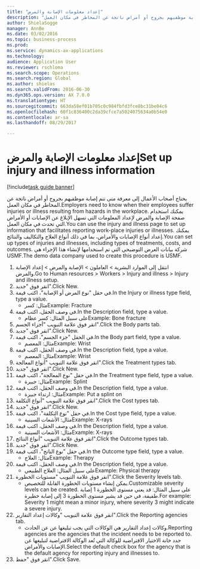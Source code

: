 ```yaml
--- 
title: "إعداد معلومات الإصابة والمرض"
description: "يحتاج أصحاب الأعمال إلى معرفة متى تتم إصابة موظفيهم بجروح أو أمراض ناتجة عن المخاطر في مكان العمل."
author: ShielaSogge
manager: AnnBe
ms.date: 03/02/2016
ms.topic: business-process
ms.prod: 
ms.service: dynamics-ax-applications
ms.technology: 
audience: Application User
ms.reviewer: rschloma
ms.search.scope: Operations
ms.search.region: Global
ms.author: shielas
ms.search.validFrom: 2016-06-30
ms.dyn365.ops.version: AX 7.0.0
ms.translationtype: HT
ms.sourcegitcommit: 663da58ef01b705c0c984fbfd3fce8bc31be04c6
ms.openlocfilehash: 60f1c836400c2da39cfce7a5024075634a0b54e0
ms.contentlocale: ar-sa
ms.lasthandoff: 08/29/2017

---
```

# <a name="set-up-injury-and-illness-information"></a><span data-ttu-id="1dc36-103">إعداد معلومات الإصابة والمرض</span><span class="sxs-lookup"><span data-stu-id="1dc36-103">Set up injury and illness information</span></span>

[!include[task guide banner](../../includes/task-guide-banner.md)]

<span data-ttu-id="1dc36-104">يحتاج أصحاب الأعمال إلى معرفة متى تتم إصابة موظفيهم بجروح أو أمراض ناتجة عن المخاطر في مكان العمل.</span><span class="sxs-lookup"><span data-stu-id="1dc36-104">Employers need to know when their employees suffer injuries or illness resulting from hazards in the workplace.</span></span> <span data-ttu-id="1dc36-105">يمكنك استخدام صفحة الإصابة والمرض لإعداد المعلومات التي تسهل الإبلاغ عن الإصابات أو الأمراض التي تحدث في مكان العمل.</span><span class="sxs-lookup"><span data-stu-id="1dc36-105">You can use the injury and illness page to set up information that facilitates reporting work-place injuries or illnesses.</span></span> <span data-ttu-id="1dc36-106">يمكنك إعداد أنواع الإصابات والأمراض، بما في ذلك أنواع العلاج والتكاليف والنتائج.</span><span class="sxs-lookup"><span data-stu-id="1dc36-106">You can set up types of injuries and illnesses, including types of treatments, costs, and outcomes.</span></span> <span data-ttu-id="1dc36-107">شركة بيانات العرض التوضيحي التي تم استخدامها لإنشاء هذا الإجراء هي USMF.</span><span class="sxs-lookup"><span data-stu-id="1dc36-107">The demo data company used to create this procedure is USMF.</span></span>

1. <span data-ttu-id="1dc36-108">انتقل إلى الموارد البشرية > العاملون‬ > الإصابة والمرض > إعداد الإصابة والمرض.</span><span class="sxs-lookup"><span data-stu-id="1dc36-108">Go to Human resources > Workers > Injury and illness > Injury and illness setup.</span></span>
2. <span data-ttu-id="1dc36-109">انقر فوق "جديد".</span><span class="sxs-lookup"><span data-stu-id="1dc36-109">Click New.</span></span>
3. <span data-ttu-id="1dc36-110">في حقل "نوع المرض أو الإصابة"، اكتب قيمة.</span><span class="sxs-lookup"><span data-stu-id="1dc36-110">In the Injury or illness type field, type a value.</span></span>
    * <span data-ttu-id="1dc36-111">مثال: كسر</span><span class="sxs-lookup"><span data-stu-id="1dc36-111">Example: Fracture</span></span>  
4. <span data-ttu-id="1dc36-112">في وصف الحقل، اكتب قيمة.</span><span class="sxs-lookup"><span data-stu-id="1dc36-112">In the Description field, type a value.</span></span>
    * <span data-ttu-id="1dc36-113">على سبيل المثال: كسر عظام</span><span class="sxs-lookup"><span data-stu-id="1dc36-113">Example: Bone fracture</span></span>  
5. <span data-ttu-id="1dc36-114">انقر فوق علامة التبويب "أجزاء الجسم".</span><span class="sxs-lookup"><span data-stu-id="1dc36-114">Click the Body parts tab.</span></span>
6. <span data-ttu-id="1dc36-115">انقر فوق "جديد".</span><span class="sxs-lookup"><span data-stu-id="1dc36-115">Click New.</span></span>
7. <span data-ttu-id="1dc36-116">في الحقل "جزء الجسم"، اكتب قيمة.</span><span class="sxs-lookup"><span data-stu-id="1dc36-116">In the Body part field, type a value.</span></span>
    * <span data-ttu-id="1dc36-117">مثال: المعصم</span><span class="sxs-lookup"><span data-stu-id="1dc36-117">Example: Wrist</span></span>  
8. <span data-ttu-id="1dc36-118">في وصف الحقل، اكتب قيمة.</span><span class="sxs-lookup"><span data-stu-id="1dc36-118">In the Description field, type a value.</span></span>
    * <span data-ttu-id="1dc36-119">مثال: المعصم</span><span class="sxs-lookup"><span data-stu-id="1dc36-119">Example: Wrist</span></span>  
9. <span data-ttu-id="1dc36-120">انقر فوق علامة التبويب "أنواع المعالجة".</span><span class="sxs-lookup"><span data-stu-id="1dc36-120">Click the Treatment types tab.</span></span>
10. <span data-ttu-id="1dc36-121">انقر فوق "جديد".</span><span class="sxs-lookup"><span data-stu-id="1dc36-121">Click New.</span></span>
11. <span data-ttu-id="1dc36-122">في حقل "نوع المعالجة"، اكتب قيمة.</span><span class="sxs-lookup"><span data-stu-id="1dc36-122">In the Treatment type field, type a value.</span></span>
    * <span data-ttu-id="1dc36-123">مثال: جبيرة</span><span class="sxs-lookup"><span data-stu-id="1dc36-123">Example: Splint</span></span>  
12. <span data-ttu-id="1dc36-124">في وصف الحقل، اكتب قيمة.</span><span class="sxs-lookup"><span data-stu-id="1dc36-124">In the Description field, type a value.</span></span>
    * <span data-ttu-id="1dc36-125">مثال: ارتداء جبيرة</span><span class="sxs-lookup"><span data-stu-id="1dc36-125">Example: Put a splint on</span></span>  
13. <span data-ttu-id="1dc36-126">انقر فوق علامة التبويب "أنواع التكلفة‬".</span><span class="sxs-lookup"><span data-stu-id="1dc36-126">Click the Cost types tab.</span></span>
14. <span data-ttu-id="1dc36-127">انقر فوق "جديد".</span><span class="sxs-lookup"><span data-stu-id="1dc36-127">Click New.</span></span>
15. <span data-ttu-id="1dc36-128">في حقل "نوع التكلفة"، اكتب قيمة.</span><span class="sxs-lookup"><span data-stu-id="1dc36-128">In the Cost type field, type a value.</span></span>
    * <span data-ttu-id="1dc36-129">مثال: الأشعات السينية</span><span class="sxs-lookup"><span data-stu-id="1dc36-129">Example: X-rays</span></span>  
16. <span data-ttu-id="1dc36-130">في وصف الحقل، اكتب قيمة.</span><span class="sxs-lookup"><span data-stu-id="1dc36-130">In the Description field, type a value.</span></span>
    * <span data-ttu-id="1dc36-131">مثال: الأشعات السينية</span><span class="sxs-lookup"><span data-stu-id="1dc36-131">Example: X-rays</span></span>  
17. <span data-ttu-id="1dc36-132">انقر فوق علامة التبويب "أنواع النتائج".</span><span class="sxs-lookup"><span data-stu-id="1dc36-132">Click the Outcome types tab.</span></span>
18. <span data-ttu-id="1dc36-133">انقر فوق "جديد".</span><span class="sxs-lookup"><span data-stu-id="1dc36-133">Click New.</span></span>
19. <span data-ttu-id="1dc36-134">في حقل "نوع الناتج"، اكتب قيمة.</span><span class="sxs-lookup"><span data-stu-id="1dc36-134">In the Outcome type field, type a value.</span></span>
    * <span data-ttu-id="1dc36-135">مثال: العلاج</span><span class="sxs-lookup"><span data-stu-id="1dc36-135">Example: Therapy</span></span>  
20. <span data-ttu-id="1dc36-136">في وصف الحقل، اكتب قيمة.</span><span class="sxs-lookup"><span data-stu-id="1dc36-136">In the Description field, type a value.</span></span>
    * <span data-ttu-id="1dc36-137">على سبيل المثال: العلاج الطبيعي</span><span class="sxs-lookup"><span data-stu-id="1dc36-137">Example: Physical therapy</span></span>  
21. <span data-ttu-id="1dc36-138">انقر فوق علامة التبويب "مستويات الخطورة".</span><span class="sxs-lookup"><span data-stu-id="1dc36-138">Click the Severity levels tab.</span></span>
    * <span data-ttu-id="1dc36-139">يمكن إنشاء مستويات الخطورة القابلة للتخصيص.</span><span class="sxs-lookup"><span data-stu-id="1dc36-139">Customizable severity levels can be created.</span></span> <span data-ttu-id="1dc36-140">على سبيل المثال: قد يعني مستوى الخطورة 1 إصابة طفيفة، في حين قد يشير مستوى الخطورة 3 إلى إصابة خطيرة.</span><span class="sxs-lookup"><span data-stu-id="1dc36-140">For example: Severity 1 might mean a minor injury, where severity 3 might indicate a severe injury.</span></span>  
22. <span data-ttu-id="1dc36-141">انقر فوق علامة التبويب "وكالات إعداد التقارير".</span><span class="sxs-lookup"><span data-stu-id="1dc36-141">Click the Reporting agencies tab.</span></span>
    * <span data-ttu-id="1dc36-142">وكالات إعداد التقارير هي الوكالات التي يجب تبليغها عن عن الحادث.</span><span class="sxs-lookup"><span data-stu-id="1dc36-142">Reporting agencies are the agencies that the incident needs to be reported to.</span></span> <span data-ttu-id="1dc36-143">حدد خانة الاختيار الافتراضية للوكالة التي تُعد الوكالة الافتراضية لتبليغها عن الإصابات والأمراض.</span><span class="sxs-lookup"><span data-stu-id="1dc36-143">Select the default check box for the agency that is the default agency for reporting injury and illnesses to.</span></span>  
23. <span data-ttu-id="1dc36-144">انقر فوق "حفظ".</span><span class="sxs-lookup"><span data-stu-id="1dc36-144">Click Save.</span></span>


